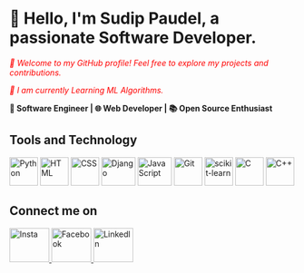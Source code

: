 
<body>
    <div class="container">
        <h1>👋 Hello, I'm Sudip Paudel, a passionate Software Developer.</h1>
             <p style="font-style: italic; color: red;">
            🌟 Welcome to my GitHub profile! Feel free to explore my projects and contributions.
        </p>
             <p style="font-style: italic; color: red;">
            🌟 I am currently Learning ML Algorithms.
        </p>
        <p style="font-weight: bold;">
            🚀 Software Engineer | 🌐 Web Developer | 📚 Open Source Enthusiast
        </p>
        <div class="tools">
            <h2>Tools and Technology</h2>
            <img src="https://upload.wikimedia.org/wikipedia/commons/thumb/c/c3/Python-logo-notext.svg/1000px-Python-logo-notext.svg.png" alt="Python" width="50" height="50" class="tool-icon">
            <img src="https://w7.pngwing.com/pngs/185/866/png-transparent-html-logo-html-web-design-scalable-graphics-world-wide-web-markup-language-html5-icon-hd-miscellaneous-angle-text-thumbnail.png" 
            alt="HTML" width="50" height="50" class="tool-icon">
            <img src="https://w7.pngwing.com/pngs/696/424/png-transparent-logo-css-css3-thumbnail.png" alt="CSS" width="50" height="50" class="tool-icon">
            <img src="https://encrypted-tbn0.gstatic.com/images?q=tbn:ANd9GcSiUfirW3VTfXLr50LE2YUpVLuXxFesCY0JwO2b2JPaAw&s" alt="Django" width="60" height="50" class="tool-icon">
            <img src="https://banner2.cleanpng.com/20180527/oio/kisspng-javascript-programming-language-ajax-5b0b285b692210.3071468515274578834306.jpg" alt="JavaScript" width="60" height="50" class="tool-icon">
            <img src="https://images.velog.io/images/hdy20201004/post/46931f18-0eb4-468b-a61d-b740c04e4210/git_logo.png" alt="Git" width="50" height="50" class="tool-icon">
            <img src="https://e7.pngegg.com/pngimages/905/45/png-clipart-scikit-learn-python-scikit-logo-brand-learning-text-computer-thumbnail.png" alt="scikit-learn" width="50" height="50" class="tool-icon">
            <img src="https://e7.pngegg.com/pngimages/100/669/png-clipart-computer-programming-programming-language-c-programmer-language-miscellaneous-logo.png" alt="C" width="50" height="50" class="tool-icon">
            <img src="https://w7.pngwing.com/pngs/46/626/png-transparent-c-logo-the-c-programming-language-computer-icons-computer-programming-source-code-programming-miscellaneous-template-blue.png" alt="C++" width="50" height="50" class="tool-icon">
        </div>
            <h2> Connect me on</h2>
            <a href="https://www.instagram.com/thesudip100/?next=%2F"><img src="https://e7.pngegg.com/pngimages/704/270/png-clipart-social-media-instagram-login-graphy-ig-instagram-icon-rectangle-magenta.png" alt="Insta" width="70" height="60"</a>
            <a href="https://www.facebook.com/iamsudip100/"><img src="https://w7.pngwing.com/pngs/561/460/png-transparent-fb-facebook-facebook-logo-social-media-icon.png" alt="Facebook" width="70" height="60"</a>
            <a href="https://www.linkedin.com/in/sudip-paudel-0b67121aa/"><img src="https://png.pngtree.com/element_our/png/20180827/linkedin-social-media-icon-png_71812.jpg" alt="Linkedln" width="70" height="60"</a>
            
    
</body>

            


